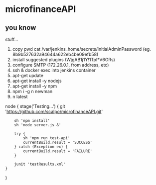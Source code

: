 # microfinanceAPI

## you know

stuff...

1) copy pwd cat /var/jenkins_home/secrets/initialAdminPassword (eg. 8b9b527632a94644a622eb4be09efb58)
2) install suggested plugins (WjgAB1j1Y!1Tpl*V6GRs)
3) configure SMTP (172.26.0.1, from address, etc)
4) ssh & docker exec into jenkins container
5) apt-get update
6) apt-get install -y nodejs
7) apt-get install -y npm
8) npm i -g n newman
9) n latest

node {
    stage('Testing...') {
        git 'https://github.com/scalpo/microfinanceAPI.git'

        sh 'npm install'
        sh 'node server.js &'
    
        try {
            sh 'npm run test-api'
            currentBuild.result = 'SUCCESS'
        } catch (Exception ex) {
            currentBuild.result = 'FAILURE'
        }
    
        junit 'testResults.xml'
    }
}